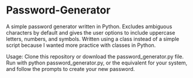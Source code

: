 # Password-Generator

A simple password generator written in Python. Excludes ambiguous characters by default and gives the user options to include uppercase letters, numbers, and symbols.
Written using a class instead of a simple script because I wanted more practice with classes in Python.

Usage: Clone this repository or download the password_generator.py file. Run with python password_generator.py, or the equivalent for your system, and follow the prompts to create your new password.
